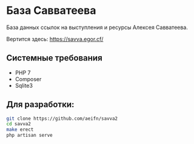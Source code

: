 # База Савватеева

База данных ссылок на выступления и ресурсы Алексея Савватеева.

Вертится здесь: https://savva.egor.cf/


## Системные требования

* PHP 7
* Composer
* Sqlite3


## Для разработки:

```bash
git clone https://github.com/aeifn/savva2
cd savva2
make erect
php artisan serve
```
